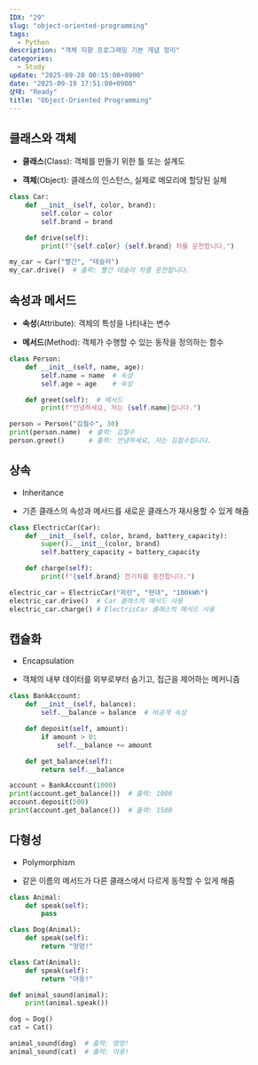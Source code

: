 ```yaml
---
IDX: "29"
slug: "object-oriented-programming"
tags:
  - Python
description: "객체 지향 프로그래밍 기본 개념 정리"
categories:
  - Study
update: "2025-09-20 00:15:00+0900"
date: "2025-09-19 17:51:00+0900"
상태: "Ready"
title: "Object-Oriented Programming"
---
```

## 클래스와 객체

- **클래스**(Class): 객체를 만들기 위한 틀 또는 설계도

- **객체**(Object): 클래스의 인스턴스, 실제로 메모리에 할당된 실체

```python
class Car:
    def __init__(self, color, brand):
        self.color = color
        self.brand = brand

    def drive(self):
        print(f"{self.color} {self.brand} 차를 운전합니다.")

my_car = Car("빨간", "테슬라")
my_car.drive()  # 출력: 빨간 테슬라 차를 운전합니다.
```

## 속성과 메서드

- **속성**(Attribute): 객체의 특성을 나타내는 변수

- **메서드**(Method): 객체가 수행할 수 있는 동작을 정의하는 함수

```python
class Person:
    def __init__(self, name, age):
        self.name = name  # 속성
        self.age = age    # 속성

    def greet(self):  # 메서드
        print(f"안녕하세요, 저는 {self.name}입니다.")

person = Person("김철수", 30)
print(person.name)  # 출력: 김철수
person.greet()      # 출력: 안녕하세요, 저는 김철수입니다.
```

## 상속

- Inheritance

- 기존 클래스의 속성과 메서드를 새로운 클래스가 재사용할 수 있게 해줌

```python
class ElectricCar(Car):
    def __init__(self, color, brand, battery_capacity):
        super().__init__(color, brand)
        self.battery_capacity = battery_capacity

    def charge(self):
        print(f"{self.brand} 전기차를 충전합니다.")

electric_car = ElectricCar("파란", "현대", "100kWh")
electric_car.drive()  # Car 클래스의 메서드 사용
electric_car.charge() # ElectricCar 클래스의 메서드 사용
```

## 캡슐화

- Encapsulation

- 객체의 내부 데이터를 외부로부터 숨기고, 접근을 제어하는 메커니즘

```python
class BankAccount:
    def __init__(self, balance):
        self.__balance = balance  # 비공개 속성

    def deposit(self, amount):
        if amount > 0:
            self.__balance += amount

    def get_balance(self):
        return self.__balance

account = BankAccount(1000)
print(account.get_balance())  # 출력: 1000
account.deposit(500)
print(account.get_balance())  # 출력: 1500
```

## 다형성

- Polymorphism

- 같은 이름의 메서드가 다른 클래스에서 다르게 동작할 수 있게 해줌

```python
class Animal:
    def speak(self):
        pass

class Dog(Animal):
    def speak(self):
        return "멍멍!"

class Cat(Animal):
    def speak(self):
        return "야옹!"

def animal_sound(animal):
    print(animal.speak())

dog = Dog()
cat = Cat()

animal_sound(dog)  # 출력: 멍멍!
animal_sound(cat)  # 출력: 야옹!
```


